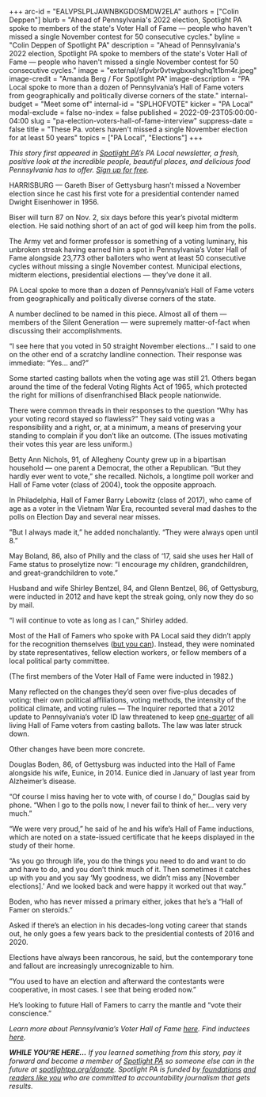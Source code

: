 +++
arc-id = "EALVPSLPLJAWNBKGDOSMDW2ELA"
authors = ["Colin Deppen"]
blurb = "Ahead of Pennsylvania's 2022 election, Spotlight PA spoke to members of the state's Voter Hall of Fame — people who haven't missed a single November contest for 50 consecutive cycles."
byline = "Colin Deppen of Spotlight PA"
description = "Ahead of Pennsylvania's 2022 election, Spotlight PA spoke to members of the state's Voter Hall of Fame — people who haven't missed a single November contest for 50 consecutive cycles."
image = "external/sfpvbr0vtwgbxxshghq1t1bm4r.jpeg"
image-credit = "Amanda Berg / For Spotlight PA"
image-description = "PA Local spoke to more than a dozen of Pennsylvania’s Hall of Fame voters from geographically and politically diverse corners of the state."
internal-budget = "Meet some of"
internal-id = "SPLHOFVOTE"
kicker = "PA Local"
modal-exclude = false
no-index = false
published = 2022-09-23T05:00:00-04:00
slug = "pa-election-voters-hall-of-fame-interview"
suppress-date = false
title = "These Pa. voters haven't missed a single November election for at least 50 years"
topics = ["PA Local", "Elections"]
+++

<i>This story first appeared in </i><a href="https://www.spotlightpa.org/"><i>Spotlight PA</i></a><i>’s PA Local newsletter, a fresh, positive look at the incredible people, beautiful places, and delicious food Pennsylvania has to offer. </i><a href="https://www.spotlightpa.org/newsletters"><i>Sign up for free</i></a><i>.</i>

HARRISBURG — Gareth Biser of Gettysburg hasn’t missed a November election since he cast his first vote for a presidential contender named Dwight Eisenhower in 1956.

Biser will turn 87 on Nov. 2, six days before this year’s pivotal midterm election. He said nothing short of an act of god will keep him from the polls.

The Army vet and former professor is something of a voting luminary, his unbroken streak having earned him a spot in Pennsylvania’s Voter Hall of Fame alongside 23,773 other balloters who went at least 50 consecutive cycles without missing a single November contest. Municipal elections, midterm elections, presidential elections — they’ve done it all.

<script src="https://www.spotlightpa.org/embed.js" async></script><div data-spl-embed-version="1" data-spl-src="https://www.spotlightpa.org/embeds/newsletter/"></div>

PA Local spoke to more than a dozen of Pennsylvania’s Hall of Fame voters from geographically and politically diverse corners of the state. 

A number declined to be named in this piece. Almost all of them — members of the Silent Generation — were supremely matter-of-fact when discussing their accomplishments. 

“I see here that you voted in 50 straight November elections…” I said to one on the other end of a scratchy landline connection. Their response was immediate: “Yes… and?”

Some started casting ballots when the voting age was still 21. Others began around the time of the federal Voting Rights Act of 1965, which protected the right for millions of disenfranchised Black people nationwide. 

There were common threads in their responses to the question “Why has your voting record stayed so flawless?” They said voting was a responsibility and a right, or, at a minimum, a means of preserving your standing to complain if you don’t like an outcome. (The issues motivating their votes this year are less uniform.) 

Betty Ann Nichols, 91, of Allegheny County grew up in a bipartisan household — one parent a Democrat, the other a Republican. “But they hardly ever went to vote,” she recalled. Nichols, a longtime poll worker and Hall of Fame voter (class of 2004), took the opposite approach.

In Philadelphia, Hall of Famer Barry Lebowitz (class of 2017), who came of age as a voter in the Vietnam War Era, recounted several mad dashes to the polls on Election Day and several near misses.

”But I always made it,” he added nonchalantly. “They were always open until 8.”

May Boland, 86, also of Philly and the class of ‘17, said she uses her Hall of Fame status to proselytize now: “I encourage my children, grandchildren, and great-grandchildren to vote.”

Husband and wife Shirley Bentzel, 84, and Glenn Bentzel, 86, of Gettysburg, were inducted in 2012 and have kept the streak going, only now they do so by mail. 

“I will continue to vote as long as I can,” Shirley added.

<div class="flourish-embed flourish-map" data-src="visualisation/11227511"><script src="https://public.flourish.studio/resources/embed.js"></script></div>

Most of the Hall of Famers who spoke with PA Local said they didn’t apply for the recognition themselves (<a href="https://web.archive.org/20220926115945/https://www.dos.pa.gov/SimplyStated/Pages/Article.aspx?post=31">but you can</a>). Instead, they were nominated by state representatives, fellow election workers, or fellow members of a local political party committee. 

(The first members of the Voter Hall of Fame were inducted in 1982.) 

Many reflected on the changes they’d seen over five-plus decades of voting: their own political affiliations, voting methods, the intensity of the political climate, and voting rules — The Inquirer reported that a 2012 update to Pennsylvania’s voter ID law threatened to keep <a href="https://www.inquirer.com/philly/blogs/harrisburg_politics/Report-One-in-four-voter-hall-of-fame-inductees-may-lack-proper-ID.html">one-quarter</a> of all living Hall of Fame voters from casting ballots. The law was later struck down.

Other changes have been more concrete.

Douglas Boden, 86, of Gettysburg was inducted into the Hall of Fame alongside his wife, Eunice, in 2014. Eunice died in January of last year from Alzheimer’s disease. 

“Of course I miss having her to vote with, of course I do,” Douglas said by phone. “When I go to the polls now, I never fail to think of her… very very much.” 

“We were very proud,” he said of he and his wife’s Hall of Fame inductions, which are noted on a state-issued certificate that he keeps displayed in the study of their home. 

“As you go through life, you do the things you need to do and want to do and have to do, and you don’t think much of it. Then sometimes it catches up with you and you say ‘My goodness, we didn’t miss any [November elections].’ And we looked back and were happy it worked out that way.” 

<script src="https://www.spotlightpa.org/embed.js" async></script><div data-spl-embed-version="1" data-spl-src="https://www.spotlightpa.org/embeds/cta/?eyebrow=RALLY%20ROUND%20OUR%20COVERAGE&body=Support%20Spotlight%20PA's%20%3Cb%3Etrusted%2C%20reliable%20election%20reporting%3C%2Fb%3E%20that%20informs%20and%20empowers%20Pennsylvania%20voters.&cta=ALL%20GIFTS%20DOUBLED.%20GIVE%20NOW%20%C2%BB"></div>

Boden, who has never missed a primary either, jokes that he’s a “Hall of Famer on steroids.”

Asked if there’s an election in his decades-long voting career that stands out, he only goes a few years back to the presidential contests of 2016 and 2020. 

Elections have always been rancorous, he said, but the contemporary tone and fallout are increasingly unrecognizable to him.

”You used to have an election and afterward the contestants were cooperative, in most cases. I see that being eroded now.” 

He’s looking to future Hall of Famers to carry the mantle and “vote their conscience.”

<i>Learn more about Pennsylvania’s Voter Hall of Fame </i><a href="https://web.archive.org/20220926115945/https://www.dos.pa.gov/SimplyStated/Pages/Article.aspx?post=31"><i>here</i></a><i>. Find inductees </i><a href="https://www.pavoterservices.pa.gov/Pages/voterhalloffamehomepage.aspx"><i>here</i></a><i>.</i>

<i><b>WHILE YOU’RE HERE...</b></i><i> If you learned something from this story, pay it forward and become a member of </i><a href="https://www.spotlightpa.org/"><i>Spotlight PA</i></a><i> so someone else can in the future at </i><a href="https://www.spotlightpa.org/donate"><i>spotlightpa.org/donate</i></a><i>. Spotlight PA is funded by</i><a href="https://www.spotlightpa.org/support"><i> foundations</i></a><i> </i><a href="https://www.spotlightpa.org/support"><i>and readers like you</i></a><i> who are committed to accountability journalism that gets results.</i>
